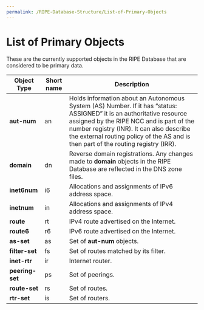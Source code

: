 ```yaml
---
permalink: /RIPE-Database-Structure/List-of-Primary-Objects
---
```


# List of Primary Objects

These are the currently supported objects in the RIPE Database that are considered to be primary data.

| Object Type | Short name | Description                                                                                                                                                                                                                                                                                          |
| --- | --- |------------------------------------------------------------------------------------------------------------------------------------------------------------------------------------------------------------------------------------------------------------------------------------------------------|
| **aut-num** | an | Holds information about an Autonomous System (AS) Number. If it has “status: ASSIGNED” it is an authoritative resource assigned by the RIPE NCC and is part of the number registry (INR). It can also describe the external routing policy of the AS and is then part of the routing registry (IRR). |
| **domain** | dn | Reverse domain registrations. Any changes made to **domain** objects in the RIPE Database are reflected in the DNS zone files.                                                                                                                                                                       |
| **inet6num** | i6 | Allocations and assignments of IPv6 address space.                                                                                                                                                                                                                                                   |
| **inetnum** | in | Allocations and assignments of IPv4 address space.                                                                                                                                                                                                                                                   |
| **route** | rt | IPv4 route advertised on the Internet.                                                                                                                                                                                                                                                               |
| **route6** | r6 | IPv6 route advertised on the Internet.                                                                                                                                                                                                                                                               |
| **as-set** | as | Set of **aut-num** objects.                                                                                                                                                                                                                                                                          |
| **filter-set** | fs | Set of routes matched by its filter.                                                                                                                                                                                                                                                                 |
| **inet-rtr** | ir | Internet router.                                                                                                                                                                                                                                                                                     |
| **peering-set** | ps | Set of peerings.                                                                                                                                                                                                                                                                                     |
| **route-set** | rs | Set of routes.                                                                                                                                                                                                                                                                                       |
| **rtr-set** | is | Set of routers.                                                                                                                                                                                                                                                                                      |
